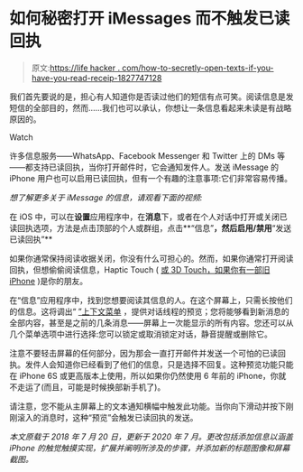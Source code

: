 # 如何秘密打开 iMessages 而不触发已读回执

> 原文:[https://life hacker . com/how-to-secretly-open-texts-if-you-have-you-read-receip-1827747128](https://lifehacker.com/how-to-secretly-open-texts-if-you-have-your-read-receip-1827747128)

我们首先要说的是，担心有人知道你是否读过他们的短信有点可笑。阅读信息是发短信的全部目的，然而……我们也可以承认，你想让一条信息看起来未读是有战略原因的。

Watch

许多信息服务——WhatsApp、Facebook Messenger 和 Twitter 上的 DMs 等——都支持已读回执，当你打开邮件时，它会通知发件人。发送 iMessage 的 iPhone 用户也可以启用已读回执，但有一个有趣的注意事项:它们非常容易传播。

*想了解更多关于 iMessage 的信息，请观看下面的视频:*

在 iOS 中，可以在**设置**应用程序中，在**消息**下，或者在个人对话中打开或关闭已读回执选项，方法是点击顶部的个人或群组，点击**“信息”**，然后启用/禁用**“发送已读回执”**

如果你通常保持阅读收据关闭，你没有什么可担心的。然而，如果你通常打开阅读回执，但想偷偷阅读信息，Haptic Touch ( [或 3D Touch，如果你有一部旧 iPhone](https://www.macrumors.com/guide/haptic-touch-vs-3d-touch-whats-the-difference/) )是你的朋友。

在“信息”应用程序中，找到您想要阅读其信息的人。在这个屏幕上，只需长按他们的信息。这将调出“ [”上下文菜单](https://developer.apple.com/design/human-interface-guidelines/ios/controls/context-menus/) ，提供对话线程的预览；您将能够看到新消息的全部内容，甚至是之前的几条消息——屏幕上一次能显示的所有内容。您还可以从几个菜单选项中进行选择:您可以锁定或取消锁定对话，静音提醒或删除它。

注意不要轻击屏幕的任何部分，因为那会一直打开邮件并发送一个可怕的已读回执。发件人会知道你已经看到了他们的信息，只是选择不回复。这种预览功能只能在 iPhone 6S 或更高版本上使用，所以如果你仍然使用 6 年前的 iPhone，你就不走运了(而且，可能是时候换部新手机了)。

请注意，您不能从主屏幕上的文本通知横幅中触发此功能。当你向下滑动并按下刚刚滚入的消息时，这种“预览”会触发已读回执的发送。

*本文原载于 2018 年 7 月 20 日，更新于 2020 年 7 月。更改包括添加信息以涵盖 iPhone 的触觉触摸实现，扩展并阐明所涉及的步骤，并添加新的标题图像和屏幕截图。*
